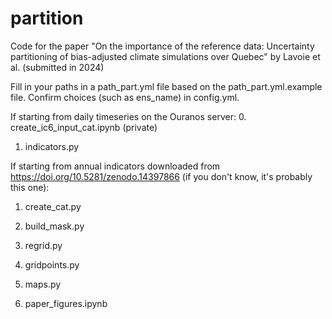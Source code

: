 # partition
Code for the paper "On the importance of the reference data: Uncertainty partitioning of bias-adjusted climate simulations over Quebec" by Lavoie et al. (submitted in 2024)


Fill in your paths in a path_part.yml file based on the path_part.yml.example file.
Confirm choices (such as ens_name)  in config.yml.


If starting from daily timeseries on the Ouranos server:
0. create_ic6_input_cat.ipynb (private)
1. indicators.py

If starting from annual indicators downloaded from https://doi.org/10.5281/zenodo.14397866 (if you don't know, it's probably this one):
1. create_cat.py


2. build_mask.py
3. regrid.py
4. gridpoints.py
5. maps.py
6. paper_figures.ipynb

